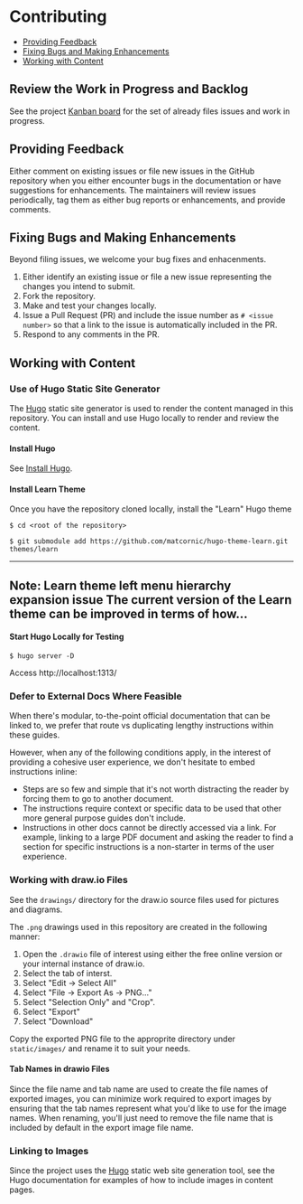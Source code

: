 # Contributing

* [Providing Feedback](#providing-feedback)
* [Fixing Bugs and Making Enhancements](#fixing-bugs-and-making-enhancements)
* [Working with Content](#working-with-content)

## Review the Work in Progress and Backlog

See the project [Kanban board](https://github.com/ckamps/aws-foundation-journey/projects/1?fullscreen=true) for the set of already files issues and work in progress.

## Providing Feedback

Either comment on existing issues or file new issues in the GitHub repository when you either encounter bugs in the documentation or have suggestions for enhancements.  The maintainers will review issues periodically, tag them as either bug reports or enhancements, and provide comments.

## Fixing Bugs and Making Enhancements

Beyond filing issues, we welcome your bug fixes and enhacenments.

1. Either identify an existing issue or file a new issue representing the changes you intend to submit.
1. Fork the repository.
1. Make and test your changes locally.
1. Issue a Pull Request (PR) and include the issue number as `# <issue number>` so that a link to the issue is automatically included in the PR.
1. Respond to any comments in the PR.

## Working with Content

### Use of Hugo Static Site Generator

The [Hugo](https://gohugo.io/) static site generator is used to render the content managed in this repository.  You can install and use Hugo locally to render and review the content.

#### Install Hugo

See [Install Hugo](https://gohugo.io/getting-started/installing/).

#### Install Learn Theme

Once you have the repository cloned locally, install the "Learn" Hugo theme

```
$ cd <root of the repository>

$ git submodule add https://github.com/matcornic/hugo-theme-learn.git themes/learn
```
---
**Note: Learn theme left menu hierarchy expansion issue**
The current version of the Learn theme can be improved in terms of how...
---

#### Start Hugo Locally for Testing

```
$ hugo server -D
```

Access http://localhost:1313/

### Defer to External Docs Where Feasible

When there's modular, to-the-point official documentation that can be linked to, we prefer that route vs duplicating lengthy instructions within these guides.  

However, when any of the following conditions apply, in the interest of providing a cohesive user experience, we don't hesitate to embed instructions inline:
  * Steps are so few and simple that it's not worth distracting the reader by forcing them to go to another document.
  * The instructions require context or specific data to be used that other more general purpose guides don't include.
  * Instructions in other docs cannot be directly accessed via a link. For example, linking to a large PDF document and asking the reader to find a section for specific instructions is a non-starter in terms of the user experience.

### Working with draw.io Files

See the `drawings/` directory for the draw.io source files used for pictures and diagrams. 

The `.png` drawings used in this repository are created in the following manner:

1. Open the `.drawio` file of interest using either the free online version or your internal instance of draw.io.
1. Select the tab of interst.
1. Select "Edit -> Select All"
1. Select "File -> Export As -> PNG..."
1. Select "Selection Only" and "Crop".
1. Select "Export"
1. Select "Download"

Copy the exported PNG file to the approprite directory under `static/images/` and rename it to suit your needs.

#### Tab Names in drawio Files

Since the file name and tab name are used to create the file names of exported images, you can minimize work required to export images by ensuring that the tab names represent what you'd like to use for the image names.  When renaming, you'll just need to remove the file name that is included by default in the export image file name.

### Linking to Images

Since the project uses the [Hugo](https://gohugo.io/) static web site generation tool, see the Hugo documentation for examples of how to include images in content pages.
